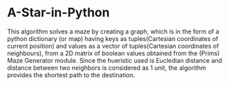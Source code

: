# A-Star-in-Python

This algorithm solves a maze by creating a graph, which is in the form of a python dictionary (or map) having keys as tuples(Cartesian coordinates of current position) and values as a vector of tuples(Cartesian coordinates of neighbours), from a 2D matrix of boolean values obtained from the (Prims) Maze Generator module. Since the hueristic used is Eucledian distance and distance between two neighbors is considered as 1 unit, the algorithm provides the shortest path to the destination.
